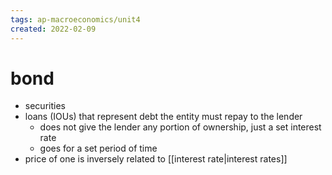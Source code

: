 ```yaml
---
tags: ap-macroeconomics/unit4 
created: 2022-02-09
---
```


# bond

- securities
- loans (IOUs) that represent debt the entity must repay to the lender
	- does not give the lender any portion of ownership, just a set interest rate
	- goes for a set period of time
- price of one is inversely related to [[interest rate|interest rates]] 
